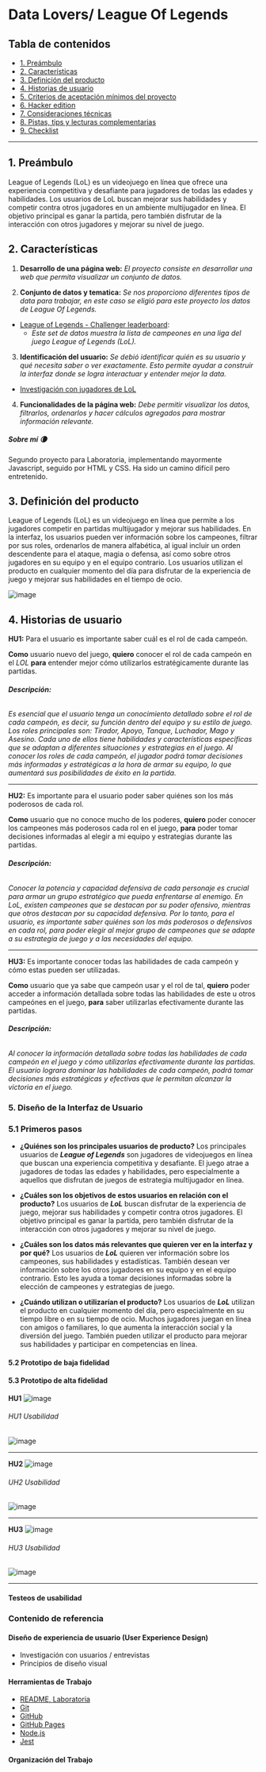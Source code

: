 # Data Lovers/ League Of Legends

## Tabla de contenidos

* [1. Preámbulo](#1-preámbulo)
* [2. Características](#2-características)
* [3. Definición del producto](#3-Definición-del-producto)
* [4. Historias de usuario](##4-Historias-de-usuario)
* [5. Criterios de aceptación mínimos del proyecto](#5-criterios-de-aceptación-mínimos-del-proyecto)
* [6. Hacker edition](#6-hacker-edition)
* [7. Consideraciones técnicas](#7-consideraciones-técnicas)
* [8. Pistas, tips y lecturas complementarias](#8-pistas-tips-y-lecturas-complementarias)
* [9. Checklist](#9-checklist)

***

## 1. Preámbulo

League of Legends (LoL) es un videojuego en línea que ofrece una experiencia competitiva
y desafiante para jugadores de todas las edades y habilidades. Los usuarios de LoL buscan
mejorar sus habilidades y competir contra otros jugadores en un ambiente multijugador en 
línea. El objetivo principal es ganar la partida, pero también disfrutar de la interacción 
con otros jugadores y mejorar su nivel de juego.


## 2. Características
1. **Desarrollo de una página web:** *El proyecto consiste en desarrollar una web que permita*
 *visualizar un conjunto de datos.*

2. **Conjunto de datos y tematica:** *Se nos proporciono diferentes tipos de data para trabajar,* 
*en este caso se eligió para este proyecto los datos de League Of Legends.*

* [League of Legends - Challenger leaderboard](src/data/lol/lol.json):
  - *Este set de datos muestra la lista de campeones en una liga del
  juego League of Legends (LoL).*

3. **Identificación del usuario:** *Se debió identificar quién es su usuario y qué necesita saber o* 
*ver exactamente. Esto permite ayudar a construir la interfaz donde se logra  interactuar y entender* 
*mejor la data.*
- [Investigación con jugadores de LoL](src/data/lol/README.md)

4. **Funcionalidades de la página web:** *Debe permitir visualizar los datos, filtrarlos, ordenarlos* 
*y hacer cálculos agregados para mostrar información relevante.*

##### Sobre mí :waning_crescent_moon:
Segundo proyecto para Laboratoria, implementando mayormente Javascript, seguido por HTML y CSS.
Ha sido un camino difícil pero entretenido.


## 3. Definición del producto
League of Legends (LoL) es un videojuego en línea que permite a los jugadores
competir en partidas multijugador y mejorar sus habilidades. En la interfaz, los
usuarios pueden ver información sobre los campeones, filtrar por sus roles,
ordenarlos de manera alfabética, al igual incluir un orden descendente para el
ataque, magia o defensa, así como sobre otros jugadores en su equipo y en el
equipo contrario. Los usuarios utilizan el producto en cualquier momento del día para
disfrutar de la experiencia de juego y mejorar sus habilidades en el tiempo de ocio.

![image](https://github.com/JaePewu/Data-lovers/blob/main/src/img%20readme/LOLWEB.png)


## 4. Historias de usuario
**HU1:**  Para el usuario es importante saber cuál es el rol de cada campeón.

**Como** usuario  nuevo del juego, **quiero** conocer el rol de cada campeón en el 
*LOL* **para** entender mejor cómo utilizarlos estratégicamente durante las partidas.

###### **Descripción:** 
*Es esencial que el usuario tenga un conocimiento detallado sobre el rol de cada campeón,* 
*es decir, su función dentro del equipo y su estilo de juego. Los roles principales son: Tirador, Apoyo, Tanque,*
*Luchador, Mago y Asesino. Cada uno de ellos tiene habilidades y características específicas que se adaptan a* 
*diferentes situaciones y estrategias en el juego. Al conocer los roles de cada campeón, el jugador podrá tomar* 
*decisiones más informadas y estratégicas a la hora de armar su equipo, lo que aumentará sus posibilidades de*
*éxito en la partida.*

------------
**HU2:** Es importante para el usuario poder saber quiénes son los más poderosos de cada rol.

**Como** usuario que no conoce mucho de los poderes, **quiero** poder conocer los campeones más 
poderosos cada rol en el juego, **para** poder tomar decisiones informadas al elegir a mi equipo 
y estrategias durante las partidas.

###### **Descripción:** 
*Conocer la potencia y capacidad defensiva de cada personaje es crucial para armar un grupo estratégico que pueda* 
*enfrentarse al enemigo. En LoL, existen campeones que se destacan por su poder ofensivo, mientras que otros destacan por* 
*su capacidad defensiva. Por lo tanto, para el usuario, es importante saber quiénes son los más poderosos o defensivos* 
*en cada rol, para poder elegir al mejor grupo de campeones que se adapte a su estrategia de juego y a las necesidades* 
*del equipo.*

------------
**HU3:** Es importante conocer todas las habilidades de cada campeón y cómo estas pueden ser utilizadas.

**Como** usuario que ya sabe que campeón usar y el rol de tal, **quiero** poder acceder a información 
detallada sobre todas las habilidades de este u otros campeónes en el juego, **para** saber utilizarlas 
efectivamente durante las partidas.

###### **Descripción:** 
*Al conocer la información detallada sobre todas las habilidades de cada campeón en el juego y cómo utilizarlas efectivamente* 
*durante las partidas. El usuario lograra dominar las habilidades de cada campeón, podrá tomar decisiones más estratégicas* 
*y efectivas que le permitan alcanzar la victoria en el juego.*

### 5. Diseño de la Interfaz de Usuario

### 5.1 Primeros pasos
* **¿Quiénes son los principales usuarios de producto?** 
Los principales usuarios de ***League of Legends*** son jugadores de videojuegos en línea que 
buscan una experiencia competitiva y desafiante. El juego atrae a jugadores de todas las 
edades y habilidades, pero especialmente a aquellos que disfrutan de juegos de estrategia 
multijugador en línea.

* **¿Cuáles son los objetivos de estos usuarios en relación con el producto?**
Los usuarios de ***LoL*** buscan disfrutar de la experiencia de juego, mejorar sus habilidades y 
competir contra otros jugadores. El objetivo principal es ganar la partida, pero también 
disfrutar de la interacción con otros jugadores y mejorar su nivel de juego.

* **¿Cuáles son los datos más relevantes que quieren ver en la interfaz y por qué?**
Los usuarios de ***LoL*** quieren ver información sobre los campeones, sus habilidades y 
estadísticas. También desean ver información sobre los otros jugadores en su equipo y en el 
equipo contrario. Esto les ayuda a tomar decisiones informadas sobre la elección de campeones 
y estrategias de juego.

* **¿Cuándo utilizan o utilizarían el producto?**
Los usuarios de ***LoL*** utilizan el producto en cualquier momento del día, pero especialmente en su 
tiempo libre o en su tiempo de ocio. Muchos jugadores juegan en línea con amigos o familiares, lo 
que aumenta la interacción social y la diversión del juego. También pueden utilizar el 
producto para mejorar sus habilidades y participar en competencias en línea.

#### 5.2 Prototipo de baja fidelidad



#### 5.3 Prototipo de alta fidelidad
**HU1** 
![image](https://github.com/JaePewu/Data-lovers/blob/main/src/img%20readme/UH1%20DISE%C3%91O.png)

###### *HU1 Usabilidad*
![image](https://github.com/JaePewu/Data-lovers/blob/main/src/img%20readme/UH1%20USO.png)

******
**HU2** 
![image](https://github.com/JaePewu/Data-lovers/blob/main/src/img%20readme/UH2%20DISE%C3%91O.png)

###### *UH2 Usabilidad*
![image](https://github.com/JaePewu/Data-lovers/blob/main/src/img%20readme/UH2%20USO.png)

******
**HU3** 
![image](https://github.com/JaePewu/Data-lovers/blob/main/src/img%20readme/UH3%20DISE%C3%91O.png)

###### *HU3 Usabilidad*
![image](https://github.com/JaePewu/Data-lovers/blob/main/src/img%20readme/UH3%20USO.png)

******

#### Testeos de usabilidad




### Contenido de referencia

#### Diseño de experiencia de usuario (User Experience Design)

* Investigación con usuarios / entrevistas
* Principios de diseño visual

#### Herramientas de Trabajo
* [README, Laboratoria](https://github.com/Laboratoria/DEV006-data-lovers)
* [Git](https://git-scm.com/)
* [GitHub](https://github.com/)
* [GitHub Pages](https://pages.github.com/)
* [Node.js](https://nodejs.org/)
* [Jest](https://jestjs.io/)

#### Organización del Trabajo


